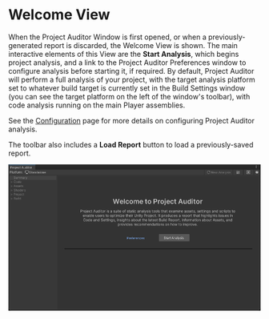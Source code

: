 <a name="WelcomeView"></a>
# Welcome View
When the Project Auditor Window is first opened, or when a previously-generated report is discarded, the Welcome View is
shown. The main interactive elements of this View are the **Start Analysis**, which begins project analysis, and a link
to the Project Auditor Preferences window to configure analysis before starting it, if required. By default, Project
Auditor will perform a full analysis of your project, with the target analysis platform set to whatever build target is
currently set in the Build Settings window (you can see the target platform on the left of the window's toolbar), with
code analysis running on the main Player assemblies.

See the [Configuration](Configuration.md) page for more details on configuring Project Auditor analysis.

The toolbar also includes a **Load Report** button to load a previously-saved report.

<img src="images/welcome.png">
